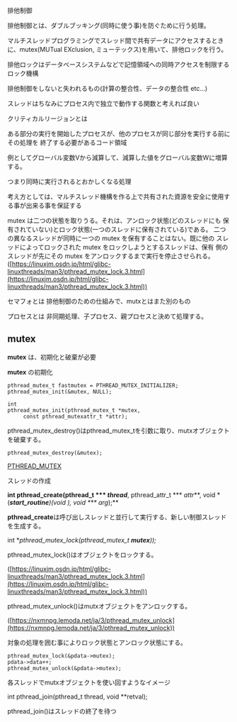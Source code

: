 排他制御

排他制御とは、ダブルブッキング(同時に使う事)を防ぐために行う処理。

マルチスレッドプログラミングでスレッド間で共有データにアクセスするときに、mutex(MUTual EXclusion, ミューテックス)を用いて、排他ロックを行う。

排他ロックはデータベースシステムなどで記憶領域への同時アクセスを制限するロック機構

排他制御をしないと失われるもの(計算の整合性、データの整合性 etc…)

スレッドはちなみにプロセス内で独立で動作する関数と考えれば良い

クリティカルリージョンとは

ある部分の実行を開始したプロセスが、他のプロセスが同じ部分を実行する前にその処理を
終了する必要があるコード領域

例としてグローバル変数Vから減算して、減算した値をグローバル変数Wに増算する。

つまり同時に実行されるとおかしくなる処理

考え方としては、マルチスレッド機構を作る上で共有された資源を安全に使用する事が出来る事を保証する


mutex は二つの状態を取りうる。それは、アンロック状態(どのスレッドにも 保有されていない)とロック状態(一つのスレッドに保有されている)である。 二つの異なるスレッドが同時に一つの mutex を保有することはない。既に他の スレッドによってロックされた mutex をロックしようとするスレッドは、保有 側のスレッドが先にその mutex をアンロックするまで実行を停止させられる。([https://linuxjm.osdn.jp/html/glibc-linuxthreads/man3/pthread_mutex_lock.3.html](https://linuxjm.osdn.jp/html/glibc-linuxthreads/man3/pthread_mutex_lock.3.html))

セマフォとは
排他制御のための仕組みで、mutxとはまた別のもの

プロセスとは
非同期処理、子プロセス、親プロセスと決めて処理する。

## mutex

**mutex** は、初期化と破棄が必要

**mutex** の初期化

```
pthread_mutex_t fastmutex = PTHREAD_MUTEX_INITIALIZER;
pthread_mutex_init(&mutex, NULL);

```

```
int
pthread_mutex_init(pthread_mutex_t *mutex,
     const pthread_mutexattr_t *attr);

```

pthread_mutex_destroy()はpthread_mutex_tを引数に取り、mutxオブジェクトを破棄する。

```
pthread_mutex_destroy(&mutex);
```

[PTHREAD_MUTEX](https://linuxjm.osdn.jp/html/glibc-linuxthreads/man3/pthread_mutex_lock.3.html)

スレッドの作成

**int pthread_create(pthread_t *** *thread***, pthread_attr_t *** *attr***, void * (****start_routine***)(void *), void *** *arg***);**

**pthread_create**は呼び出しスレッドと並行して実行する、新しい制御スレッドを生成する。

int **pthread_mutex_lock(pthread_mutex_t ****mutex***));**

 pthread_mutex_lock()はオブジェクトをロックする。

([https://linuxjm.osdn.jp/html/glibc-linuxthreads/man3/pthread_mutex_lock.3.html](https://linuxjm.osdn.jp/html/glibc-linuxthreads/man3/pthread_mutex_lock.3.html))

pthread_mutex_unlock()はmutxオブジェクトをアンロックする。

([https://nxmnpg.lemoda.net/ja/3/pthread_mutex_unlock](https://nxmnpg.lemoda.net/ja/3/pthread_mutex_unlock))

対象の処理を囲む事によりロック状態とアンロック状態にする。

```
pthread_mutex_lock(&pdata->mutex);
pdata->data++;
pthread_mutex_unlock(&pdata->mutex);
```

各スレッドでmutxオブジェクトを使い回すようなイメージ

int pthread_join(pthread_t thread, void **retval);

pthread_join()はスレッドの終了を待つ
